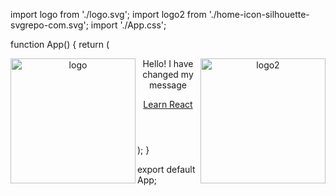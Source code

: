 import logo from './logo.svg';
import logo2 from './home-icon-silhouette-svgrepo-com.svg';
import './App.css';


function App() {
  return (
    <div className="App">
      <header className="App-header">
	<div className="image123">
    		<div className="imageContainer">
        		<img src={logo} className="App-logo" alt="logo" width="200" height="200" align="left" />
		</div>
		<div className="imageContainer">
			<img src={logo2} className="App-logo2" alt="logo2" width="200" height="200" align="right"  />
 		</div>
	</div>
	<p>
          Hello! I have changed my message
        </p>
        <a
          className="App-link"
          href="https://reactjs.org"
          target="_blank"
          rel="noopener noreferrer"
        >
          Learn React
        </a>
      </header>
    </div>
  );
}

export default App;
